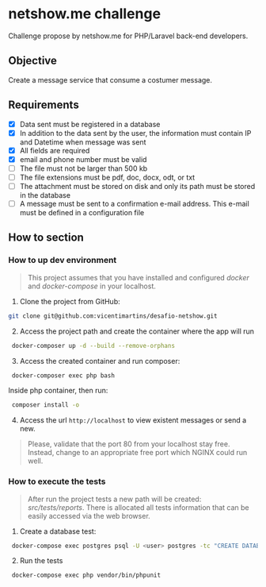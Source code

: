 # netshow.me challenge

Challenge propose by netshow.me for PHP/Laravel back-end developers.

## Objective

Create a message service that consume a costumer message.

## Requirements

- [x] Data sent must be registered in a database
- [x] In addition to the data sent by the user, the information must contain IP and Datetime when message was sent
- [x] All fields are required
- [x] email and phone number must be valid
- [ ] The file must not be larger than 500 kb
- [ ] The file extensions must be pdf, doc, docx, odt, or txt
- [ ] The attachment must be stored on disk and only its path must be stored in the database
- [ ] A message must be sent to a confirmation e-mail address. This e-mail must be defined in a configuration file

## How to section

### How to up dev environment

> This project assumes that you have installed and configured *docker* and *docker-compose* in your localhost.

1. Clone the project from GitHub:

```bash
git clone git@github.com:vicentimartins/desafio-netshow.git
```

2. Access the project path and create the container where the app will run

```bash
 docker-composer up -d --build --remove-orphans
```
3. Access the created container and run composer:

```bash
 docker-composer exec php bash
```

Inside php container, then run:

```bash
 composer install -o
```

4. Access the url `http://localhost` to view existent messages or send a new.

> Please, validate that the port 80 from your localhost stay free. Instead, change to an appropriate free port which
> NGINX could run well.

### How to execute the tests

> After run the project tests a new path will be created: *src/tests/reports*. There is allocated all tests information
> that can be easily accessed via the web browser.

1. Create a database test:
```bash
 docker-compose exec postgres psql -U <user> postgres -tc "CREATE DATABASE netshowmetest"
```

2. Run the tests
```bash
 docker-compose exec php vendor/bin/phpunit
```
